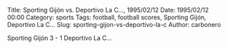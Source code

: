 Title: Sporting Gijón vs. Deportivo La C…, 1995/02/12
Date: 1995/02/12 00:00
Category: sports
Tags: football, football scores, Sporting Gijón, Deportivo La C…
Slug: sporting-gijon-vs-deportivo-la-c
Author: carbonero


Sporting Gijón 3 - 1 Deportivo La C…
